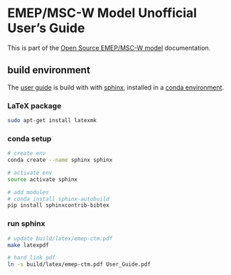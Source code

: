 # EMEP/MSC-W Model Unofficial User’s Guide

This is part of the [Open Source EMEP/MSC-W model][emep-ctm] documentation.

[emep-ctm]: https://github.com/metno/emep-ctm

## build environment
The [user guide][] is build with with [sphinx][],
installed in a [conda environment][conda].

[user guide]: User_Guide.pdf
[sphinx]: http://www.sphinx-doc.org
[conda]: http://conda.pydata.org

### LaTeX package
```bash
sudo apt-get install latexmk
```

### conda setup
```bash
# create env
conda create --name sphinx sphinx

# activate env
source activate sphinx

# add modules
# conda install sphinx-autobuild
pip install sphinxcontrib-bibtex
```

### run sphinx
```bash
# update build/latex/emep-ctm.pdf
make latexpdf   

# hard link pdf
ln -s build/latex/emep-ctm.pdf User_Guide.pdf
```
